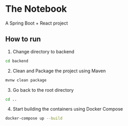 # The Notebook
A Spring Boot + React project


## How to run
1. Change directory to backend
```bash
cd backend
```

2. Clean and Package the project using Maven
```bash
mvnw clean package
```
3. Go back to the root directory
```bash
cd ..
```

4. Start building the containers using Docker Compose
```bash
docker-compose up --build
```